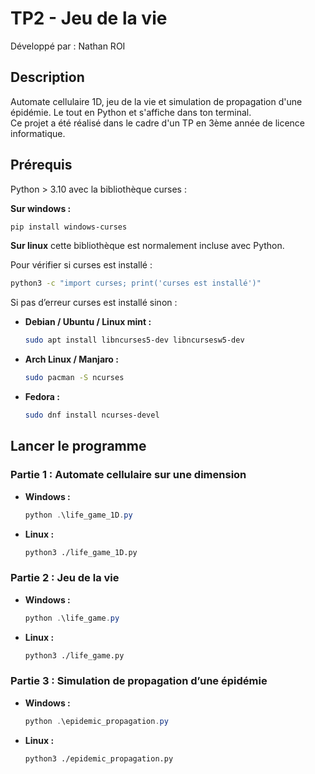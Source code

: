 # TP2 - Jeu de la vie
Développé par : Nathan ROI  

## Description
Automate cellulaire 1D, jeu de la vie et simulation de propagation d'une épidémie. Le tout en Python et s'affiche dans ton terminal.  
Ce projet a été réalisé dans le cadre d'un TP en 3ème année de licence informatique.  

## Prérequis

Python > 3.10 avec la bibliothèque curses :

**Sur windows :**

```powershell
pip install windows-curses
```

**Sur linux** cette bibliothèque est normalement incluse avec Python.

Pour vérifier si curses est installé :

```bash
python3 -c "import curses; print('curses est installé')"
```

Si pas d’erreur curses est installé sinon :

- **Debian / Ubuntu / Linux mint :**
    
    ```bash
    sudo apt install libncurses5-dev libncursesw5-dev
    ```
    
- **Arch Linux / Manjaro :**
    
    ```bash
    sudo pacman -S ncurses
    ```
    
- **Fedora :**
    
    ```bash
    sudo dnf install ncurses-devel
    ```
    

## Lancer le programme

### Partie 1 : Automate cellulaire sur une dimension

- **Windows :**
    
    ```powershell
    python .\life_game_1D.py
    ```
    

- **Linux :**
    
    ```bash
    python3 ./life_game_1D.py
    ```
    

### Partie 2 : Jeu de la vie

- **Windows :**
    
    ```powershell
    python .\life_game.py
    ```
    
- **Linux :**
    
    ```bash
    python3 ./life_game.py
    ```
    

### Partie 3 : Simulation de propagation d’une épidémie

- **Windows :**
    
    ```powershell
    python .\epidemic_propagation.py
    ```
    

- **Linux :**
    
    ```bash
    python3 ./epidemic_propagation.py
    ```
